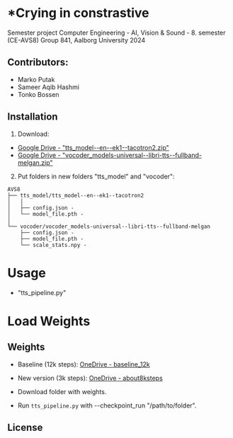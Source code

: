 # *Crying in constrastive
Semester project
Computer Engineering - AI, Vision & Sound - 8. semester (CE-AVS8)
Group 841, Aalborg University 2024

## Contributors:
- Marko Putak
- Sameer Aqib Hashmi
- Tonko Bossen

## Installation
1. Download:
- [Google Drive - "tts_model--en--ek1--tacotron2.zip"](https://drive.google.com/file/d/1d4hlUnKMkcJh8SkNOmNaexy0MlEaKblI/view?usp=sharing)
- [Google Drive - "vocoder_models-universal--libri-tts--fullband-melgan.zip"](https://drive.google.com/file/d/1qtb_gN4IGcQWrKpZ4-GGv6xoJsN5FbQP/view?usp=sharing)

2. Put folders in new folders "tts_model" and "vocoder":
```
AVS8
├── tts_model/tts_model--en--ek1--tacotron2
│   │
│   ├── config.json - 
│   └── model_file.pth - 
│
└── vocoder/vocoder_models-universal--libri-tts--fullband-melgan
    ├── config.json - 
    ├── model_file.pth - 
    └── scale_stats.npy -
```


# Usage
- "tts_pipeline.py"

# Load Weights
## Weights
- Baseline (12k steps): [OneDrive - baseline_12k](https://aaudk-my.sharepoint.com/:f:/r/personal/lk83xy_student_aau_dk/Documents/baseline_12k?csf=1&web=1&e=TRvQw3)
- New version (3k steps): [OneDrive - about8ksteps](https://aaudk-my.sharepoint.com/:f:/r/personal/lk83xy_student_aau_dk/Documents/about8ksteps?csf=1&web=1&e=3rLqLW)

- Download folder with weights.
- Run `tts_pipeline.py` with --checkpoint_run "/path/to/folder".

## License